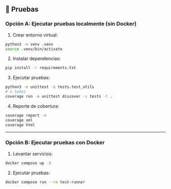 ## 🧪 Pruebas

### Opción A: Ejecutar pruebas localmente (sin Docker)

1. Crear entorno virtual:

```bash
python3 -m venv .venv
source .venv/bin/activate
```

2. Instalar dependencias:

```bash
pip install -r requirements.txt
```

3. Ejecutar pruebas:

```bash
python3 -m unittest -b tests.test_utils
# o todas
coverage run -m unittest discover -s tests -t .
```

4. Reporte de cobertura:

```bash
coverage report -m
coverage xml
coverage html
```

---

### Opción B: Ejecutar pruebas con Docker

1. Levantar servicios:

```bash
docker compose up -d
```

2. Ejecutar pruebas:

```bash
docker compose run --rm test-runner
```